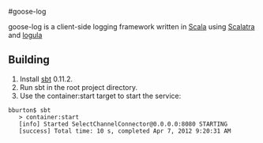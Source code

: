 #goose-log

goose-log is a client-side logging framework written in [Scala](http://scala-lang.org) using [Scalatra](https://github.com/scalatra/scalatra) and [logula](https://github.com/codahale/logula) 

## Building

1. Install [sbt](https://github.com/harrah/xsbt/wiki) 0.11.2.
2. Run sbt in the root project directory.
3. Use the container:start target to start the service:
<pre><code>bburton$ sbt
   > container:start
   [info] Started SelectChannelConnector@0.0.0.0:8080 STARTING
   [success] Total time: 10 s, completed Apr 7, 2012 9:20:31 AM
</code></pre>
